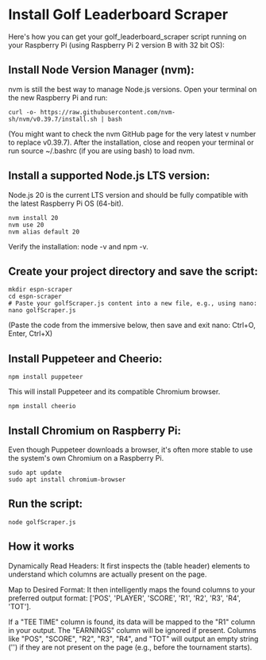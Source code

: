 # Install Golf Leaderboard Scraper

Here's how you can get your golf_leaderboard_scraper script running on your Raspberry Pi (using Raspberry Pi 2 version B with 32 bit OS):

## Install Node Version Manager (nvm):
nvm is still the best way to manage Node.js versions. Open your terminal on the new Raspberry Pi and run:

```curl -o- https://raw.githubusercontent.com/nvm-sh/nvm/v0.39.7/install.sh | bash```

(You might want to check the nvm GitHub page for the very latest v number to replace v0.39.7).
After the installation, close and reopen your terminal or run source ~/.bashrc (if you are using bash) to load nvm.

## Install a supported Node.js LTS version:
Node.js 20 is the current LTS version and should be fully compatible with the latest Raspberry Pi OS (64-bit).

```
nvm install 20
nvm use 20
nvm alias default 20
```
Verify the installation: node -v and npm -v.

## Create your project directory and save the script:

```
mkdir espn-scraper
cd espn-scraper
# Paste your golfScraper.js content into a new file, e.g., using nano:
nano golfScraper.js
```
(Paste the code from the immersive below, then save and exit nano: Ctrl+O, Enter, Ctrl+X)

## Install Puppeteer and Cheerio:

```npm install puppeteer```

This will install Puppeteer and its compatible Chromium browser.

```npm install cheerio```

## Install Chromium on Raspberry Pi:
Even though Puppeteer downloads a browser, it's often more stable to use the system's own Chromium on a Raspberry Pi.

```
sudo apt update
sudo apt install chromium-browser
```

## Run the script:

```node golfScraper.js```

## How it works

Dynamically Read Headers: 
It first inspects the <th> (table header) elements to understand which columns are actually present on the page.

Map to Desired Format: 
It then intelligently maps the found columns to your preferred output format: 
['POS', 'PLAYER', 'SCORE', 'R1', 'R2', 'R3', 'R4', 'TOT'].

If a "TEE TIME" column is found, its data will be mapped to the "R1" column in your output.
The "EARNINGS" column will be ignored if present.
Columns like "POS", "SCORE", "R2", "R3", "R4", and "TOT" will output an empty string ('') if they are not present on the page (e.g., before the tournament starts).